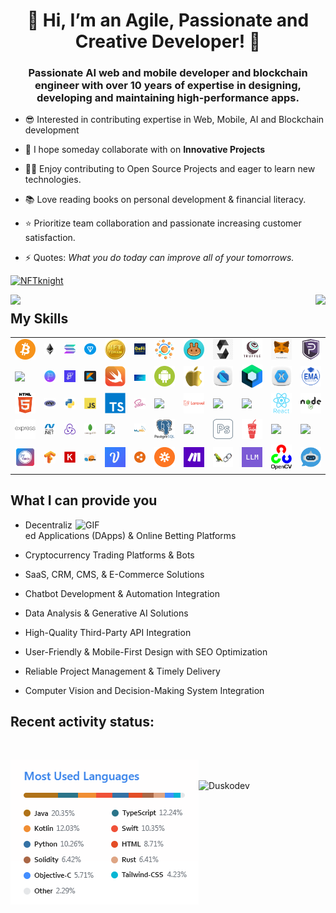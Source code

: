 <h1 align="center" dir="auto">👋 Hi, I’m an Agile, Passionate and Creative Developer! 👋</h1>

<p align="center">
  <h3 align="center">Passionate AI web and mobile developer and blockchain engineer with over 10 years of expertise in designing, developing and maintaining high-performance apps.</h3>

- 😎 Interested in contributing expertise in Web, Mobile, AI and Blockchain development

- 👯 I hope someday collaborate with on **Innovative Projects**

- 👨‍💻 Enjoy contributing to Open Source Projects and eager to learn new technologies.

- 📚 Love reading books on personal development & financial literacy.
 
- ⭐ Prioritize team collaboration and passionate increasing customer satisfaction.

- ⚡ Quotes: _What you do today can improve all of your tomorrows._
</p>

<p align="left"> <a href="https://github.com/nftknight/"><img src="https://github-profile-trophy.vercel.app/?username=nftknight" alt="NFTknight" /></a> </p>
<img align="left" src="https://visitor-badge.laobi.icu/badge?page_id=NFTknight.NFTknight" />
<img align="right" src="https://img.shields.io/github/followers/NFTknight?label=Follow&style=social" />
<h1 align="center"></h1>

## My Skills

<table>
  <tr>
      <td><img src="https://github.com/kroim/profile/blob/master/icons/icon_bitcoin.png?raw=true" width="200"></td>
      <td><img src="https://raw.githubusercontent.com/duskodev/icons/refs/heads/main/blockchain/ethereum.png" width="200"/></td>
      <td><img src="https://raw.githubusercontent.com/duskodev/icons/refs/heads/main/blockchain/solana.png" width="200"/></td>
      <td><img src="https://raw.githubusercontent.com/duskodev/icons/refs/heads/main/blockchain/toncoin.png" width="200"/></td>
      <td><img src="https://github.com/kroim/profile/blob/master/icons/icon_nft.png?raw=true" width="200"></td>
      <td><img src="https://github.com/kroim/profile/blob/master/icons/icon_defi.png?raw=true" width="200"></td>
      <td><img src="https://raw.githubusercontent.com/duskodev/icons/refs/heads/main/blockchain/dex.png" width="200"/></td>
      <td><img src="https://github.com/kroim/profile/blob/master/icons/icon_pancake.png?raw=true" width="200"></td>
      <td><img src="https://github.com/kroim/profile/blob/master/icons/icon_solidity.png?raw=true" width="200"></td>
      <td><img src="https://github.com/kroim/profile/blob/master/icons/icon_truffle.png?raw=true" width="200"></td>
      <td><img src="https://github.com/kroim/profile/blob/master/icons/icon_metamask.png?raw=true" width="200"></td>
      <td><img src="https://github.com/kroim/profile/blob/master/icons/icon_pivx.png?raw=true" width="200"></td>
    </tr>
    <tr>
      <td><img src="https://reactnative.dev/img/header_logo.svg" width="200"/></td>
      <td><img src="https://raw.githubusercontent.com/duskodev/icons/refs/heads/main/mobile/flutter.png" width="200"/></td>
      <td><img src="https://raw.githubusercontent.com/duskodev/icons/refs/heads/main/mobile/fflow.png" width="200"/></td>
      <td><img src="https://raw.githubusercontent.com/duskodev/icons/refs/heads/main/mobile/kotlin.png" width="200"/></td>
      <td><img src="https://github.com/kroim/profile/blob/master/icons/icon_swift.png?raw=true" width="200"></td>
      <td><img src="https://raw.githubusercontent.com/duskodev/icons/refs/heads/main/mobile/swiftUI.png" width="200"/></td>
      <td><img src="https://github.com/kroim/profile/blob/master/icons/icon_android.png?raw=true" width="200"></td>
      <td><img src="https://github.com/kroim/profile/blob/master/icons/icon_apple.png?raw=true" width="200"></td>
      <td><img src="https://raw.githubusercontent.com/duskodev/icons/refs/heads/main/mobile/dart.png" width="200"/></td>
      <td><img src="https://raw.githubusercontent.com/duskodev/icons/refs/heads/main/mobile/jetpack.png" width="200"/></td>
      <td><img src="https://raw.githubusercontent.com/duskodev/icons/refs/heads/main/mobile/xamarin.png" width="200"/></td>
      <td><img src="https://raw.githubusercontent.com/duskodev/icons/refs/heads/main/mobile/ema.png" width="200"/></td>
    </tr>
    <tr>
      <td><img src="https://raw.githubusercontent.com/devicons/devicon/master/icons/html5/html5-original-wordmark.svg" width="200"/></td>
      <td><img src="https://raw.githubusercontent.com/devicons/devicon/master/icons/php/php-original.svg" width="200"/></td>
      <td><img src="https://raw.githubusercontent.com/devicons/devicon/master/icons/python/python-original.svg" width="200"/></td>
      <td><img src="https://raw.githubusercontent.com/devicons/devicon/master/icons/javascript/javascript-original.svg" width="200"/></td>
      <td><img src="https://raw.githubusercontent.com/devicons/devicon/master/icons/typescript/typescript-original.svg" width="200"/></td>
      <td><img src="https://raw.githubusercontent.com/devicons/devicon/master/icons/sass/sass-original.svg" width="200"/></td>
      <td><img src="https://www.vectorlogo.zone/logos/tailwindcss/tailwindcss-icon.svg" width="200"/></td>
      <td><img src="https://raw.githubusercontent.com/devicons/devicon/master/icons/laravel/laravel-original-wordmark.svg" width="200"/></td>
      <td><img src="https://cdn.iconscout.com/icon/free/png-64/angular-3-226070.png" width="200"></td>
      <td><img src="https://cdn.iconscout.com/icon/free/png-128/vue-282497.png" width="200"></td>
      <td><img src="https://raw.githubusercontent.com/devicons/devicon/master/icons/react/react-original-wordmark.svg" width="200"/></td>
      <td><img src="https://raw.githubusercontent.com/devicons/devicon/master/icons/nodejs/nodejs-original-wordmark.svg" width="200"/></td>
    </tr>
    <tr>
      <td><img src="https://raw.githubusercontent.com/devicons/devicon/master/icons/express/express-original-wordmark.svg" width="200"/></td>
      <td><img src="https://raw.githubusercontent.com/devicons/devicon/master/icons/dot-net/dot-net-original-wordmark.svg" width="200"/></td>
      <td><img src="https://raw.githubusercontent.com/devicons/devicon/master/icons/redux/redux-original.svg" width="200"/></td>
      <td><img src="https://raw.githubusercontent.com/devicons/devicon/master/icons/mongodb/mongodb-original-wordmark.svg" width="200"/></td>
      <td><img src="https://www.vectorlogo.zone/logos/firebase/firebase-icon.svg" width="200"/></td>
      <td><img src="https://raw.githubusercontent.com/devicons/devicon/master/icons/mysql/mysql-original-wordmark.svg" width="200"/></td>
      <td><img src="https://raw.githubusercontent.com/devicons/devicon/master/icons/postgresql/postgresql-original-wordmark.svg" width="200"/></td>
      <td><img src="https://www.vectorlogo.zone/logos/git-scm/git-scm-icon.svg" width="200"/></td>
      <td><img src="https://raw.githubusercontent.com/devicons/devicon/master/icons/photoshop/photoshop-line.svg" width="200"/></td>
      <td><img src="https://raw.githubusercontent.com/devicons/devicon/master/icons/gulp/gulp-plain.svg" width="200"/></td>
      <td><img src="https://www.chartjs.org/media/logo-title.svg" width="200"/></td>
      <td><img src="https://www.vectorlogo.zone/logos/figma/figma-icon.svg" width="200"/></td>
    </tr>
    <tr>
      <td><img src="https://raw.githubusercontent.com/duskodev/icons/refs/heads/main/AI/pytorch.png" width="200"/></td>
      <td><img src="https://raw.githubusercontent.com/duskodev/icons/refs/heads/main/AI/tensorflow.png" width="200"/></td>
      <td><img src="https://raw.githubusercontent.com/duskodev/icons/refs/heads/main/AI/keras.png" width="200"/></td>
      <td><img src="https://raw.githubusercontent.com/duskodev/icons/refs/heads/main/AI/scikit.png" width="200"/></td>
      <td><img src="https://raw.githubusercontent.com/duskodev/icons/refs/heads/main/AI/voiceflow.png" width="200"/></td>
      <td><img src="https://raw.githubusercontent.com/duskodev/icons/refs/heads/main/AI/botpress.png" width="200"/></td>
      <td><img src="https://raw.githubusercontent.com/duskodev/icons/refs/heads/main/AI/zapier.png" width="200"/></td>
      <td><img src="https://raw.githubusercontent.com/duskodev/icons/refs/heads/main/AI/make_com.png" width="200"/></td>
      <td><img src="https://raw.githubusercontent.com/duskodev/icons/refs/heads/main/AI/langchain.png" width="200"/></td>
      <td><img src="https://raw.githubusercontent.com/duskodev/icons/refs/heads/main/AI/LLM.png" width="200"/></td>
      <td><img src="https://raw.githubusercontent.com/duskodev/icons/refs/heads/main/AI/openCV.png" width="200"/></td>
      <td><img src="https://raw.githubusercontent.com/duskodev/icons/refs/heads/main/AI/chatbot.png" width="200"/></td>
    </tr>
</table>

## What I can provide you

<div>
  <img align="right" alt="GIF" src="https://github.com/abhisheknaiidu/abhisheknaiidu/blob/master/code.gif?raw=true" width="400" />

  - Decentralized Applications (DApps) & Online Betting Platforms
    <br />
    
  - Cryptocurrency Trading Platforms & Bots
    <br />
    
  - SaaS, CRM, CMS, & E-Commerce Solutions
    <br />
    
  - Chatbot Development & Automation Integration
    <br />
    
  - Data Analysis & Generative AI Solutions
    <br />
    
  - High-Quality Third-Party API Integration
    <br />
    
  - User-Friendly & Mobile-First Design with SEO Optimization
    <br />
    
  - Reliable Project Management & Timely Delivery
    <br />
    
  - Computer Vision and Decision-Making System Integration
    <br />

</div>

<h2 align="left">Recent activity status:</h2>
<br>

<p><img align="left" src="https://raw.githubusercontent.com/duskodev/icons/refs/heads/main/most.png" alt="Duskodev" /></p> <br>

<p><img align="center" src="https://github-readme-stats.vercel.app/api?username=NFTknight&show_icons=true&locale=en" alt="Duskodev" /></p>

